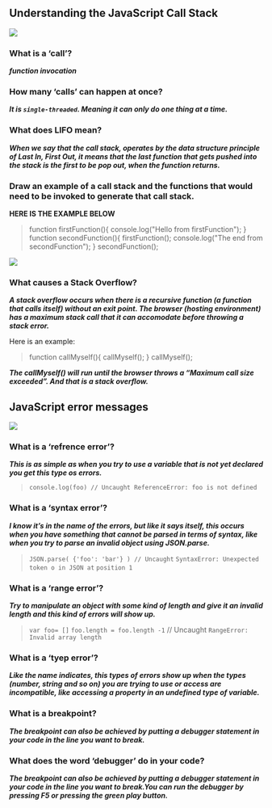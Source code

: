 ## Understanding the JavaScript Call Stack

![](https://miro.medium.com/max/638/1*CCHexfHNCNo-f8aw3rbRew.jpeg)

### What is a ‘call’?
***function invocation***
### How many ‘calls’ can happen at once?

***It is `single-threaded`. Meaning it can only do one thing at a time.***

### What does LIFO mean?
***When we say that the call stack, operates by the data structure principle of Last In, First Out, it means that the last function that gets pushed into the stack is the first to be pop out, when the function returns.***

### Draw an example of a call stack and the functions that would need to be invoked to generate that call stack.

**HERE IS THE EXAMPLE BELOW**

>function firstFunction(){
  console.log("Hello from firstFunction");
}
function secondFunction(){
  firstFunction();
  console.log("The end from secondFunction");
}
secondFunction();

![](https://cdn-media-1.freecodecamp.org/images/oEp65Ec9CD4CnL7t0uSPoyzrkA1i1BR-Ij1n)
### What causes a Stack Overflow?

***A stack overflow occurs when there is a recursive function (a function that calls itself) without an exit point. The browser (hosting environment) has a maximum stack call that it can accomodate before throwing a stack error.***

Here is an example:

>function callMyself(){
  callMyself();
}
callMyself();

***The callMyself() will run until the browser throws a “Maximum call size exceeded”. And that is a stack overflow.***

## JavaScript error messages
![](https://www.tutsmake.com/wp-content/uploads/2020/05/Types-of-Errors-In-JavaScript.jpeg)
### What is a ‘refrence error’?

***This is as simple as when you try to use a variable that is not yet declared you get this type os errors.***

>`console.log(foo) // Uncaught ReferenceError: foo is not defined`


### What is a ‘syntax error’?

***I know it’s in the name of the errors, but like it says itself, this occurs when you have something that cannot be parsed in terms of syntax, like when you try to parse an invalid object using JSON.parse.***

>`JSON.parse( {'foo': 'bar'} ) // Uncaught` `SyntaxError: Unexpected token o in JSON at` `position 1`

### What is a ‘range error’?

***Try to manipulate an object with some kind of length and give it an invalid length and this kind of errors will show up.***

>`var foo= []`
`foo.length = foo.length -1` // Uncaught `RangeError: Invalid array length`
### What is a ‘tyep error’?

***Like the name indicates, this types of errors show up when the types (number, string and so on) you are trying to use or access are incompatible, like accessing a property in an undefined type of variable.***

### What is a breakpoint?

***The breakpoint can also be achieved by putting a debugger statement in your code in the line you want to break.***

### What does the word ‘debugger’ do in your code?


***The breakpoint can also be achieved by putting a debugger statement in your code in the line you want to break.You can run the debugger by pressing F5 or pressing the green play button.***
